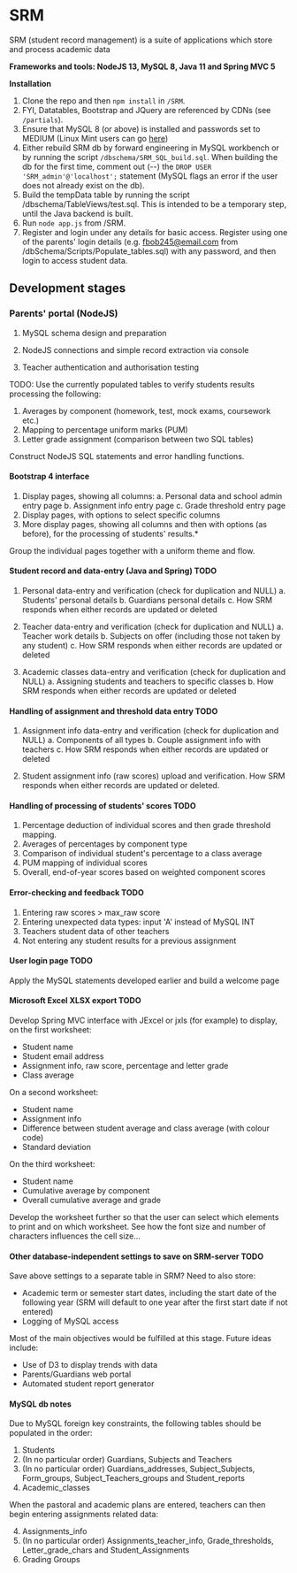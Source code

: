 # SRM #
SRM (student record management) is a suite of applications which store and process academic data

__Frameworks and tools: NodeJS 13, MySQL 8, Java 11 and Spring MVC 5__

__Installation__

1. Clone the repo and then `npm install` in `/SRM`.
2. FYI, Datatables, Bootstrap and JQuery are referenced by CDNs (see `/partials`).
3. Ensure that MySQL 8 (or above) is installed and passwords set to MEDIUM (Linux Mint users can go [here](https://medium.com/@shivraj.jadhav82/mysql-setup-on-linux-mint-948470115d5))
4. Either rebuild SRM db by forward engineering in MySQL workbench or by running the script `/dbschema/SRM_SQL_build.sql`. When building the db for the first time, comment out (--) the `DROP USER 'SRM_admin'@'localhost';` statement (MySQL flags an error if the user does not already exist on the db).
5. Build the tempData table by running the script /dbschema/TableViews/test.sql. This is intended to be a temporary step, until the Java backend is built.
6. Run `node app.js` from /SRM.
7. Register and login under any details for basic access. Register using one of the parents' login details (e.g. fbob245@email.com from /dbSchema/Scripts/Populate_tables.sql) with any password, and then login to access student data.

## Development stages ##

### Parents' portal (NodeJS) ###

1. MySQL schema design and preparation
2. NodeJS connections and simple record extraction via console

3. Teacher authentication and authorisation testing

TODO: Use the currently populated tables to verify students results processing the following:

1. Averages by component (homework, test, mock exams, coursework etc.)
2. Mapping to percentage uniform marks (PUM)
3. Letter grade assignment (comparison between two SQL tables)

Construct NodeJS SQL statements and error handling functions.

#### Bootstrap 4 interface ####

1. Display pages, showing all columns:
   a. Personal data and school admin entry page
   b. Assignment info entry page
   c. Grade threshold entry page
2. Display pages, with options to select specific columns
3. More display pages, showing all columns and then with options (as before), for the processing of students' results.*
		
Group the individual pages together with a uniform theme and flow.

#### Student record and data-entry (Java and Spring) TODO ####

1. Personal data-entry and verification (check for duplication and NULL)
   a. Students' personal details
   b. Guardians personal details
   c. How SRM responds when either records are updated or deleted

2. Teacher data-entry and verification (check for duplication and NULL)
   a. Teacher work details
   b. Subjects on offer (including those not taken by any student)
   c. How SRM responds when either records are updated or deleted

3. Academic classes data-entry and verification (check for duplication and NULL)
   a. Assigning students and teachers to specific classes
   b. How SRM responds when either records are updated or deleted

#### Handling of assignment and threshold data entry TODO ####
	
1. Assignment info data-entry and verification (check for duplication and NULL)
   a. Components of all types
   b. Couple assignment info with teachers
   c. How SRM responds when either records are updated or deleted
	
2. Student assignment info (raw scores) upload and verification. How SRM responds when either records are updated or deleted.

#### Handling of processing of students' scores TODO ####

1. Percentage deduction of individual scores and then grade threshold mapping.
2. Averages of percentages by component type
3. Comparison of individual student's percentage to a class average
4. PUM mapping of individual scores
5. Overall, end-of-year scores based on weighted component scores
	
#### Error-checking and feedback TODO ####

1. Entering raw scores > max_raw score
2. Entering unexpected data types: input 'A' instead of MySQL INT
3. Teachers student data of other teachers
4. Not entering any student results for a previous assignment

#### User login page TODO ####

Apply the MySQL statements developed earlier and build a welcome page

#### Microsoft Excel XLSX export TODO #####

Develop Spring MVC interface with JExcel or jxls (for example) to display, on the first worksheet:

+ Student name
+ Student email address
+ Assignment info, raw score, percentage and letter grade
+ Class average

On a second worksheet:

+ Student name
+ Assignment info
+ Difference between student average and class average (with colour code)
+ Standard deviation

On the third worksheet:

+ Student name
+ Cumulative average by component
+ Overall cumulative average and grade

Develop the worksheet further so that the user can select which elements to print and on which worksheet. See how the font size and number of characters influences the cell size...

#### Other database-independent settings to save on SRM-server TODO ####

Save above settings to a separate table in SRM? Need to also store:

+ Academic term or semester start dates, including the start date of the following year (SRM will default to one year after the first start date if not entered)
+ Logging of MySQL access

Most of the main objectives would be fulfilled at this stage. Future ideas include:

+ Use of D3 to display trends with data
+ Parents/Guardians web portal
+ Automated student report generator

#### MySQL db notes ####

Due to MySQL foreign key constraints, the following tables should be populated in the order:

1. Students
2. (In no particular order) Guardians, Subjects and Teachers
3. (In no particular order) Guardians_addresses, Subject_Subjects, Form_groups, Subject_Teachers_groups and Student_reports
4. Academic_classes

When the pastoral and academic plans are entered, teachers can then begin entering assignments related data:

4. Assignments_info
5. (In no particular order) Assignments_teacher_info, Grade_thresholds, Letter_grade_chars and  Student_Assignments
6. Grading Groups
